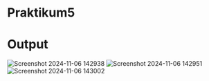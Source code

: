 # Praktikum5

# Output

![Screenshot 2024-11-06 142938](https://github.com/user-attachments/assets/f8e78fac-4133-462f-8349-ff219b21bb2b)
  ![Screenshot 2024-11-06 142951](https://github.com/user-attachments/assets/15b13508-4e41-4ada-a176-daa5dca99557)
  ![Screenshot 2024-11-06 143002](https://github.com/user-attachments/assets/7a3bbda7-0ce2-4078-b027-815e49976fcc)

